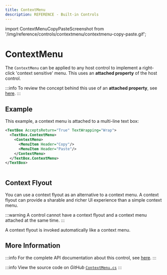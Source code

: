 ```yaml
---
title: ContextMenu
description: REFERENCE - Built-in Controls
---
```


import ContextMenuCopyPasteScreenshot from '/img/reference/controls/contextmenu/contextmenu-copy-paste.gif';

# ContextMenu

The `ContextMenu` can be applied to any host control to implement a right-click 'context sensitive' menu. This uses an **attached property** of the host control.

:::info
To review the concept behind this use of  an **attached property**, see [here](../../concepts/attached-property.md).
:::

## Example

This example, a context menu is attached to a multi-line text box:

```xml
<TextBox AcceptsReturn="True" TextWrapping="Wrap">
  <TextBox.ContextMenu>
    <ContextMenu>
      <MenuItem Header="Copy"/>
      <MenuItem Header="Paste"/>
    </ContextMenu>
  </TextBox.ContextMenu>     
</TextBox>
```

<img src={ContextMenuCopyPasteScreenshot} alt="" />

## Context Flyout

You can use a context flyout as an alternative to a context menu. A context flyout can provide a sharable and richer UI experience than a simple context menu.

:::warning
A control cannot have a context flyout and a context menu attached at the same time.
:::

A context flyout is invoked automatically like a context menu.

## More Information

:::info
For the complete API documentation about this control, see [here](https://api-docs.avaloniaui.net/docs/T_Avalonia_Controls_ContextMenu).
:::

:::info
View the source code on _GitHub_ [`ContextMenu.cs`](https://github.com/AvaloniaUI/Avalonia/blob/master/src/Avalonia.Controls/ContextMenu.cs)
:::
